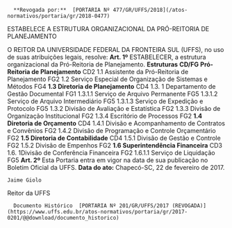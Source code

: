       **Revogada por:**  [PORTARIA Nº 477/GR/UFFS/2018](/atos-normativos/portaria/gr/2018-0477) 

   ESTABELECE A ESTRUTURA ORGANIZACIONAL DA PRÓ-REITORIA DE PLANEJAMENTO  

 O REITOR DA UNIVERSIDADE FEDERAL DA FRONTEIRA SUL (UFFS), no uso de suas atribuições legais, resolve:   **Art. 1º** ESTABELECER, a estrutura organizacional da Pró-Reitoria de Planejamento.     **Estruturas**    **CD/FG**      **Pró-Reitoria de Planejamento**    CD2     1.1 Assistente da Pró-Reitoria de Planejamento   FG2     1.2 Serviço Especial de Organização de Sistemas e Métodos   FG4     **1.3 Diretoria de Planejamento**    CD4     1.3. 1 Departamento de Gestão Documental   FG1     1.3.1.1 Serviço de Arquivo Permanente   FG5     1.3.1.2 Serviço de Arquivo Intermediário   FG5     1.3.1.3 Serviço de Expedição e Protocolo   FG5     1.3.2 Divisão de Avaliação e Estatística   FG2     1.3.3 Divisão de Organização Institucional   FG2     1.3.4 Escritório de Processos   FG2     **1.4 Diretoria de Orçamento**    CD4     1.4.1 Divisão e Acompanhamento de Contratos e Convênios   FG2     1.4.2 Divisão de Programação e Controle Orçamentário   FG2     **1.5 Diretoria de Contabilidade**    CD4     1.5.1 Divisão de Gestão e Controle   FG2     1.5.2 Divisão de Empenhos   FG2     **1.6 Superintendência Financeira**    CD3     1.6. 1Divisão de Conferência Financeira   FG2     1.6.1.1 Serviço de Liquidação   FG5       **Art. 2º** Esta Portaria entra em vigor na data de sua publicação no Boletim Oficial da UFFS.      **Data do ato:** Chapecó-SC, 22 de fevereiro de 2017.   
 

    Jaime Giolo   
 Reitor da UFFS 

      Documento Histórico  [PORTARIA Nº 201/GR/UFFS/2017 (REVOGADA)](https://www.uffs.edu.br/atos-normativos/portaria/gr/2017-0201/@@download/documento_historico)     
      